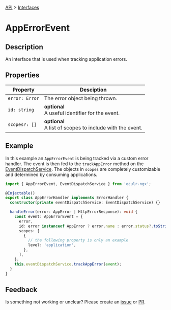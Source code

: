 [API](./README.md) > [Interfaces](./README.md#Interfaces)

# AppErrorEvent

## Description

An interface that is used when tracking application errors.

## Properties

| Property       | Desciption                                                     |
| -------------- | -------------------------------------------------------------- |
| `error: Error` | The error object being thrown.                                 |
| `id: string`   | **optional** </br> A useful identifier for the event.          |
| `scopes?: []`  | **optional** </br> A list of scopes to include with the event. |

## Example

In this example an `AppErrorEvent` is being tracked via a custom error handler. The event is then fed to the `trackAppError` method on the [EventDispatchService](./event-dispatch-service.md). The objects in `scopes` are completely customizable and determined by consuming applications.

```typescript
import { AppErrorEvent, EventDispatchService } from 'oculr-ngx';

@Injectable()
export class AppErrorHandler implements ErrorHandler {
  constructor(private eventDispatchService: EventDispatchService) {}

  handleError(error: AppError | HttpErrorResponse): void {
    const event: AppErrorEvent = {
      error,
      id: error instanceof AppError ? error.name : error.status?.toString(),
      scopes: [
        {
          // the following property is only an example
          level: 'application',
        },
      ],
    };
    this.eventDispatchService.trackAppError(event);
  }
}
```

## Feedback

Is something not working or unclear? Please create an [issue](https://github.com/progressive-insurance/oculr-ngx/issues/new/choose) or [PR](https://github.com/progressive-insurance/oculr-ngx/blob/main/CONTRIBUTING.md).
